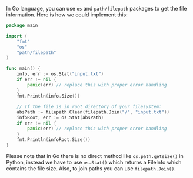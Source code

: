 In Go language, you can use `os` and `path/filepath` packages to get the file information. Here is how we could implement this:

```go
package main

import (
	"fmt"
	"os"
	"path/filepath"
)

func main() {
	info, err := os.Stat("input.txt")
	if err != nil {
		panic(err) // replace this with proper error handling
	}
    fmt.Println(info.Size())
  
	// If the file is in root directory of your filesystem:
	absPath := filepath.Clean(filepath.Join("/", "input.txt"))
	infoRoot, err := os.Stat(absPath) 
	if err != nil {
		panic(err) // replace this with proper error handling
	}  
    fmt.Println(infoRoot.Size())
}
```
Please note that in Go there is no direct method like `os.path.getsize()` in Python, instead we have to use `os.Stat()` which returns a FileInfo which contains the file size. Also, to join paths you can use `filepath.Join()`.
